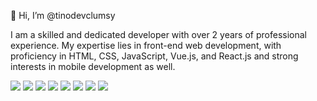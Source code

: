 👋 Hi, I’m @tinodevclumsy

I am a skilled and dedicated developer with over 2 years of professional experience. My expertise lies in front-end web development, with proficiency in HTML, CSS, JavaScript, Vue.js, and React.js and strong interests in mobile development as well.

<div>
  <img src="https://img.shields.io/badge/html5-E34F26?style=for-the-badge&logo=gatsby&logoColor=white">
  <img src="https://img.shields.io/badge/css3-1572B6?style=for-the-badge&logo=gatsby&logoColor=white">
  <img src="https://img.shields.io/badge/gatsby-663399?style=for-the-badge&logo=gatsby&logoColor=white">
  <img src="https://img.shields.io/badge/react-61DAFB?style=for-the-badge&logo=react&logoColor=white">
  <img src="https://img.shields.io/badge/redux-764ABC?style=for-the-badge&logo=react&logoColor=white">
  <img src="https://img.shields.io/badge/vuedotjs-4FC08D?style=for-the-badge&logo=react&logoColor=white">
  <img src="https://img.shields.io/badge/javascript-F7DF1E?style=for-the-badge&logo=react&logoColor=white">
  <img src="https://img.shields.io/badge/styledcomponents-DB7093?style=for-the-badge&logo=styledcomponents&logoColor=white">
</div>

